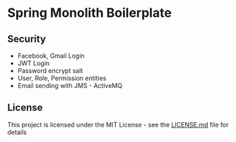 # Spring Monolith Boilerplate

## Security
- Facebook, Gmail Login
- JWT Login
- Password encrypt salt
- User, Role, Permission entities
- Email sending with JMS - ActiveMQ

## License

This project is licensed under the MIT License - see the [LICENSE.md](LICENSE.md) file for details
